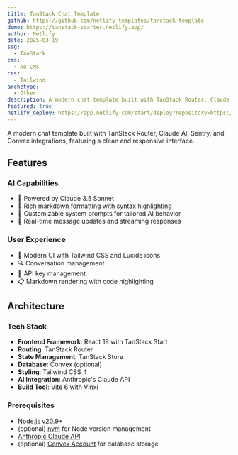 ```yaml
---
title: TanStack Chat Template
github: https://github.com/netlify-templates/tanstack-template
demo: https://tanstack-starter.netlify.app/
author: Netlify
date: 2025-03-19
ssg:
  - TanStack
cms:
  - No CMS
css:
  - Tailwind 
archetype:
  - Other
description: A modern chat template built with TanStack Router, Claude AI, Sentry, and Convex integrations, featuring a clean and responsive interface.
featured: true
netlify_deploy: https://app.netlify.com/start/deploy?repository=https://github.com/netlify-templates/tanstack-template
---
```


A modern chat template built with TanStack Router, Claude AI, Sentry, and Convex integrations, featuring a clean and responsive interface.

## Features

### AI Capabilities
- 🤖 Powered by Claude 3.5 Sonnet 
- 📝 Rich markdown formatting with syntax highlighting
- 🎯 Customizable system prompts for tailored AI behavior
- 🔄 Real-time message updates and streaming responses

### User Experience
- 🎨 Modern UI with Tailwind CSS and Lucide icons
- 🔍 Conversation management
- 🔐 API key management
- 📋 Markdown rendering with code highlighting

## Architecture

### Tech Stack
- **Frontend Framework**: React 19 with TanStack Start
- **Routing**: TanStack Router
- **State Management**: TanStack Store
- **Database**: Convex (optional)
- **Styling**: Tailwind CSS 4
- **AI Integration**: Anthropic's Claude API
- **Build Tool**: Vite 6 with Vinxi

### Prerequisites

- [Node.js](https://nodejs.org/) v20.9+
- (optional) [nvm](https://github.com/nvm-sh/nvm) for Node version management
- [Anthropic Claude API](https://www.anthropic.com/api)
- (optional) [Convex Account](https://dashboard.convex.dev/signup) for database storage